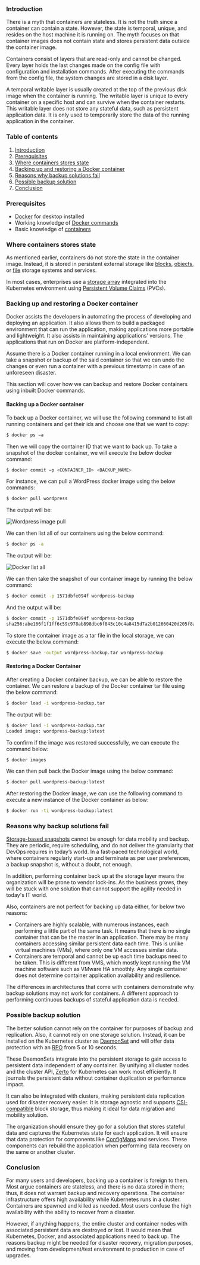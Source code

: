 ﻿### Introduction
There is a myth that containers are stateless. It is not the truth since a container can contain a state. However, the state is temporal, unique, and resides on the host machine it is running on. The myth focuses on that container images does not contain state and stores persistent data outside the container image.

Containers consist of layers that are read-only and cannot be changed. Every layer holds the last changes made on the config file with configuration and installation commands. After executing the commands from the config file, the system changes are stored in a disk layer.

A temporal writable layer is usually created at the top of the previous disk image when the container is running. The writable layer is unique to every container on a specific host and can survive when the container restarts. This writable layer does not store any stateful data, such as persistent application data. It is only used to temporarily store the data of the running application in the container.

### Table of contents
1. [Introduction](#introduction)
2. [Prerequisites](#prerequisites)
3. [Where containers stores state](#where-containers-stores-state)
4. [Backing up and restoring a Docker container](#backing-up-and-restoring-a-docker-container)
5. [Reasons why backup solutions fail](#reasons-why-backup-solutions-fail)
6. [Possible backup solution](#possible-backup-solution)
7. [Conclusion](#conclusion)

### Prerequisites
- [Docker](https://www.docker.com/products/docker-desktop) for desktop installed
- Working knowledge of [Docker commands](https://docs.docker.com/engine/reference/commandline/docker/)
- Basic knowledge of [containers](https://www.cio.com/article/2924995/what-are-containers-and-why-do-you-need-them.html)

### Where containers stores state
As mentioned earlier, containers do not store the state in the container image. Instead, it is stored in persistent external storage like [blocks](https://www.ibm.com/cloud/learn/block-storage), [objects](https://www.netapp.com/data-storage/storagegrid/what-is-object-storage/), or [file](https://www.ibm.com/cloud/learn/file-storage) storage systems and services.

In most cases, enterprises use a [storage array](https://www.dnsstuff.com/storage-array) integrated into the Kubernetes environment using [Persistent Volume Claims](https://kubernetes.io/docs/concepts/storage/persistent-volumes/) (PVCs).

### Backing up and restoring a Docker container
Docker assists the developers in automating the process of developing and deploying an application. It also allows them to build a packaged environment that can run the application, making applications more portable and lightweight. It also assists in maintaining applications’ versions. The applications that run on Docker are platform-independent.

Assume there is a Docker container running in a local environment. We can take a snapshot or backup of the said container so that we can undo the changes or even run a container with a previous timestamp in case of an unforeseen disaster.

This section will cover how we can backup and restore Docker containers using inbuilt Docker commands.

#### Backing up a Docker container
To back up a Docker container, we will use the following command to list all running containers and get their ids and choose one that we want to copy:

```bash
$ docker ps −a
```

Then we will copy the container ID that we want to back up. To take a snapshot of the docker container, we will execute the below docker command:

```bash
$ docker commit −p <CONTAINER_ID> <BACKUP_NAME>
```

For instance, we can pull a WordPress docker image using the below commands:

```bash
$ docker pull wordpress
```

The output will be:

![Wordpress image pull](/engineering-education/why-backup-wont-work-for-stateful-containers/docker-image-pull.PNG)

We can then list all of our containers using the below command:

```bash
$ docker ps -a
```

The output will be:

![Docker list all](/engineering-education/why-backup-wont-work-for-stateful-containers/docker-ps-all.PNG)

We can then take the snapshot of our container image by running the below command:

```bash
$ docker commit -p 1571dbfe094f wordpress-backup
```

And the output will be:

```bash
$ docker commit -p 1571dbfe094f wordpress-backup
sha256:abe166f1f1ff6c59c978ab898dbc6f843c10c4a8415d7a2b012660420d205f8a
```

To store the container image as a tar file in the local storage, we can execute the below command:

```bash
$ docker save -output wordpress-backup.tar wordpress-backup
```

#### Restoring a Docker Container
After creating a Docker container backup, we can be able to restore the container. We can restore a backup of the Docker container tar file using the below command:

```bash
$ docker load -i wordpress-backup.tar
```

The output will be:

```bash
$ docker load -i wordpress-backup.tar
Loaded image: wordpress-backup:latest
```

To confirm if the image was restored successfully, we can execute the command below:

```bash
$ docker images
```

We can then pull back the Docker image using the below command:

```bash
$ docker pull wordpress-backup:latest
```

After restoring the Docker image, we can use the following command to execute a new instance of the Docker container as below:

```bash
$ docker run -ti wordpress-backup:latest
```

### Reasons why backup solutions fail
[Storage-based snapshots](https://stonefly.com/resources/what-is-storage-snapshot-technology/) cannot be enough for data mobility and backup. They are periodic, require scheduling, and do not deliver the granularity that DevOps requires in today’s world. In a fast-paced technological world, where containers regularly start-up and terminate as per user preferences, a backup snapshot is, without a doubt, not enough.

In addition, performing container back up at the storage layer means the organization will be prone to vendor lock-ins. As the business grows, they will be stuck with one solution that cannot support the agility needed in today's IT world.

Also, containers are not perfect for backing up data either, for below two reasons:

- Containers are highly scalable, with numerous instances, each performing a little part of the same task. It means that there is no single container that can be the master in an application. There may be many containers accessing similar persistent data each time. This is unlike virtual machines (VMs), where only one VM accesses similar data.
- Containers are temporal and cannot be up each time backups need to be taken. This is different from VMS, which mostly kept running the VM machine software such as VMware HA smoothly. Any single container does not determine container application availability and resilience.

The differences in architectures that come with containers demonstrate why backup solutions may not work for containers. A different approach to performing continuous backups of stateful application data is needed.

### Possible backup solution
The better solution cannot rely on the container for purposes of backup and replication. Also, it cannot rely on one storage solution. Instead, it can be installed on the Kubernetes cluster as [DaemonSet](https://kubernetes.io/docs/concepts/workloads/controllers/daemonset/) and will offer data protection with an [RPO](https://www.ibm.com/services/business-continuity/rpo) from 5 or 10 seconds.

These DaemonSets integrate into the persistent storage to gain access to persistent data independent of any container. By unifying all cluster nodes and the cluster API, [Zerto](https://www.zerto.com/solutions/workloads-and-applications/zerto-for-kubernetes/) for Kubernetes can work most efficiently. It journals the persistent data without container duplication or performance impact.

It can also be integrated with clusters, making persistent data replication used for disaster recovery easier. It is storage agnostic and supports [CSI-compatible](https://kubernetes-csi.github.io/docs/) block storage, thus making it ideal for data migration and mobility solution.

The organization should ensure they go for a solution that stores stateful data and captures the Kubernetes state for each application. It will ensure that data protection for components like [ConfigMaps](https://kubernetes.io/docs/concepts/configuration/configmap/) and services. These components can rebuild the application when performing data recovery on the same or another cluster.

### Conclusion
For many users and developers, backing up a container is foreign to them. Most argue containers are stateless, and there is no data stored in them; thus, it does not warrant backup and recovery operations. The container infrastructure offers high availability while Kubernetes runs in a cluster. Containers are spawned and killed as needed. Most users confuse the high availability with the ability to recover from a disaster.

However, if anything happens, the entire cluster and container nodes with associated persistent data are destroyed or lost. It would mean that Kubernetes, Docker, and associated applications need to back up. The reasons backup might be needed for disaster recovery, migration purposes, and moving from development/test environment to production in case of upgrades.
